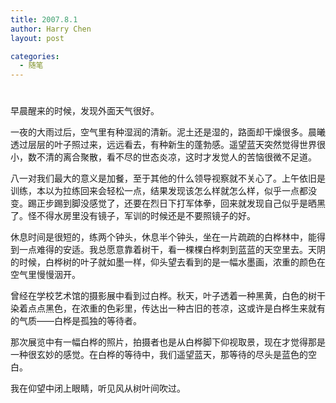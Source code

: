```yaml
---
title: 2007.8.1
author: Harry Chen
layout: post

categories:
  - 随笔
---
```

# 

早晨醒来的时候，发现外面天气很好。

一夜的大雨过后，空气里有种湿润的清新。泥土还是湿的，路面却干燥很多。晨曦透过层层的叶子照过来，远远看去，有种新生的蓬勃感。遥望蓝天突然觉得世界很小，数不清的离合聚散，看不尽的世态炎凉，这时才发觉人的苦恼很微不足道。

八一对我们最大的意义是加餐，至于其他的什么领导视察就不关心了。上午依旧是训练，本以为拉练回来会轻松一点，结果发现该怎么样就怎么样，似乎一点都没变。踢正步踢到脚没感觉了，还要在烈日下打军体拳，回来就发现自己似乎是晒黑了。怪不得水房里没有镜子，军训的时候还是不要照镜子的好。

休息时间是很短的，练两个钟头，休息半个钟头，坐在一片疏疏的白桦林中，能得到一点难得的安适。我总愿意靠着树干，看一棵棵白桦刺到蓝蓝的天空里去。天阴的时候，白桦树的叶子就如墨一样，仰头望去看到的是一幅水墨画，浓重的颜色在空气里慢慢洇开。

曾经在学校艺术馆的摄影展中看到过白桦。秋天，叶子透着一种黑黄，白色的树干染着点点黑色，在浓重的色彩里，传达出一种古旧的苍凉，这或许是白桦生来就有的气质——白桦是孤独的等待者。

那次展览中有一幅白桦的照片，拍摄者也是从白桦脚下仰视取景，现在才觉得那是一种很玄妙的感觉。在白桦的等待中，我们遥望蓝天，那等待的尽头是蓝色的空白。

我在仰望中闭上眼睛，听见风从树叶间吹过。
